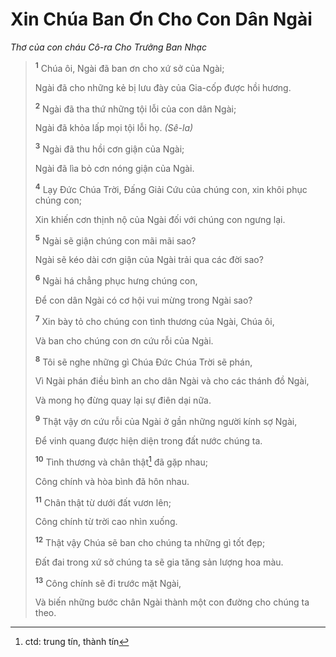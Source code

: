 # Xin Chúa Ban Ơn Cho Con Dân Ngài
*Thơ của con cháu Cô-ra Cho Trưởng Ban Nhạc*

> <sup><b>1</b></sup> Chúa ôi, Ngài đã ban ơn cho xứ sở của Ngài;
> 
> Ngài đã cho những kẻ bị lưu đày của Gia-cốp được hồi hương.
> 
> <sup><b>2</b></sup> Ngài đã tha thứ những tội lỗi của con dân Ngài;
> 
> Ngài đã khỏa lấp mọi tội lỗi họ. *(Sê-la)*
> 
> <sup><b>3</b></sup> Ngài đã thu hồi cơn giận của Ngài;
> 
> Ngài đã lìa bỏ cơn nóng giận của Ngài.
>
> <sup><b>4</b></sup> Lạy Ðức Chúa Trời, Ðấng Giải Cứu của chúng con, xin khôi phục chúng con;
> 
> Xin khiến cơn thịnh nộ của Ngài đối với chúng con ngưng lại.
> 
> <sup><b>5</b></sup> Ngài sẽ giận chúng con mãi mãi sao?
> 
> Ngài sẽ kéo dài cơn giận của Ngài trải qua các đời sao?
> 
> <sup><b>6</b></sup> Ngài há chẳng phục hưng chúng con,
> 
> Ðể con dân Ngài có cơ hội vui mừng trong Ngài sao?
> 
> <sup><b>7</b></sup> Xin bày tỏ cho chúng con tình thương của Ngài, Chúa ôi,
> 
> Và ban cho chúng con ơn cứu rỗi của Ngài.
>
> <sup><b>8</b></sup> Tôi sẽ nghe những gì Chúa Ðức Chúa Trời sẽ phán,
> 
> Vì Ngài phán điều bình an cho dân Ngài và cho các thánh đồ Ngài,
> 
> Và mong họ đừng quay lại sự điên dại nữa.
> 
> <sup><b>9</b></sup> Thật vậy ơn cứu rỗi của Ngài ở gần những người kính sợ Ngài,
> 
> Ðể vinh quang được hiện diện trong đất nước chúng ta.
>
> <sup><b>10</b></sup> Tình thương và chân thật[^1-0e2412ca-1979-44ec-b6f9-b263410e86fe] đã gặp nhau;
> 
> Công chính và hòa bình đã hôn nhau.
> 
> <sup><b>11</b></sup> Chân thật từ dưới đất vươn lên;
> 
> Công chính từ trời cao nhìn xuống.
>
> <sup><b>12</b></sup> Thật vậy Chúa sẽ ban cho chúng ta những gì tốt đẹp;
> 
> Ðất đai trong xứ sở chúng ta sẽ gia tăng sản lượng hoa màu.
> 
> <sup><b>13</b></sup> Công chính sẽ đi trước mặt Ngài,
> 
> Và biến những bước chân Ngài thành một con đường cho chúng ta theo.

[^1-0e2412ca-1979-44ec-b6f9-b263410e86fe]: ctd: trung tín, thành tín